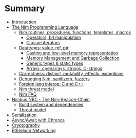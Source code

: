 # Summary

- [Introduction](01_introduction.md)
- [The Nim Programming Language](02_the_Nim_programming_language.md)
  - [Nim routines, procedures, functions, templates, macros](02.1_nim_routines_proc_func_templates_macros.md)
    - [Operators, bit manipulation](02.1.1_operators_bit_manipulation.md)
    - [Closure iterators](02.1.4_closure_iterators.md)
  - [Datatypes: value, ref, ptr](02.2_stack_ref_ptr_types.md)
    - [Casting and low-level memory representation](02.2.2_casting_and_low_level_memory_representation.md)
    - [Memory Management and Garbage Collection](02.2.3_memory_management_gc.md)
    - [Generic types & static types](02.2.4_generics_types_static_types.md)
    - [Arrays, openarrays, strings, C-strings](02.2.5_arrays_openarrays_strings_cstring.md)
  - [Correctness: distinct, mutability, effects, exceptions](02.3_correctness_distinct_mutability_effects_exceptions.md)
  - [Debugging Nim, sanitizers, fuzzers](02.4_debugging_Nim_sanitizers_fuzzers.md)
  - [Foreign lang interop: C and C++](02.5_foreign_lang_to_from_interop.md)
  - [Nim threat model](02.8_Nim_threat_model.md)
  - [Nim FAQ](02.10_Nim_FAQ.md)
- [Nimbus NBC - The Nim-Beacon-Chain](03_nbc_nimbus_beacon_chain.md)
  - [Build system and dependencies](03.2_build_system_and_dependencies.md)
  - [Threat model](03.5_the_threat_model.md)
- [Serialization](04_serialization.md)
- [Async/Await with Chronos](05_async_with_chronos.md)
- [Cryptography](06_cryptography_and_rng.md)
- [Ethereum Networking](07_nim-eth.md)

<!-- Not fleshed out, out of line because mdbook bug -->

<!-- - [Pointer manipulation](02.1.2_pointer_manipulation.md) -->
<!-- - [Emitting raw C or Assembly code](02.1.3_emitting_raw_C_assembly_code.md) -->

<!-- - [Builtin types](02.2.1_builtin_types.md) -->

<!-- - [Runtime types: Variants & Object-Oriented Programming](02.2.6_runtime_types_variants_oop.md) -->
<!-- - [Compile-time Evaluation](02.2.7_compiletime_evaluation.md) -->

<!-- - [Nim standard library use in Nimbus](02.9_Nim_stdlib_use_in_nimbus.md) -->
